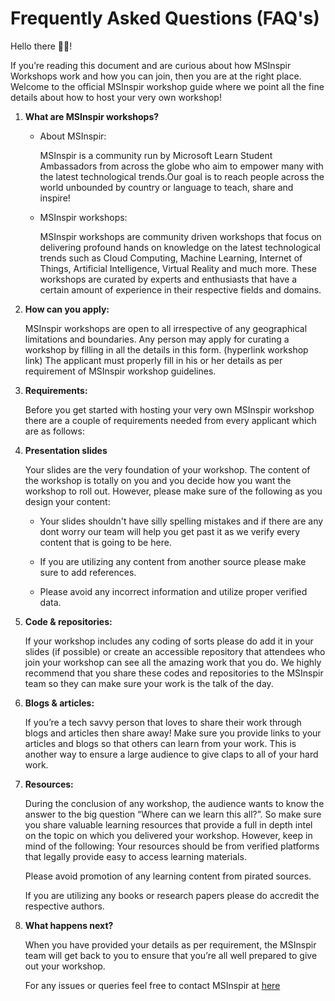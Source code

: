 # Frequently Asked Questions (FAQ's)

Hello there 👋🏼!

If you’re reading this document and are curious about how MSInspir
Workshops work and how you can join, then you are at the right place. Welcome 
to the official MSInspir workshop guide where we point all the fine details 
about how to host your very own workshop!

1. **What are MSInspir workshops?**
   
    * About MSInspir:

        MSInspir is a community run by Microsoft Learn Student Ambassadors from 
        across the globe who aim to empower many with the latest technological 
        trends.Our goal is to reach people across the world unbounded by country 
        or language to teach, share and inspire!

    * MSInspir workshops:

        MSInspir workshops are community driven workshops that focus on delivering 
        profound hands on knowledge on the latest technological trends such 
        as Cloud Computing, Machine Learning, Internet of Things, Artificial 
        Intelligence, Virtual Reality and much more. These workshops are curated 
        by experts and enthusiasts that have a certain amount of experience in 
        their respective fields and domains.
    
2. **How can you apply:**
   
    MSInspir workshops are open to all irrespective of any geographical limitations and boundaries.
    Any person may apply for curating a workshop by filling in all the details in this form. (hyperlink workshop link)
    The applicant must properly fill in his or her details as per requirement of MSInspir workshop guidelines.

3. **Requirements:**
    
    Before you get started with hosting your very own MSInspir workshop there are a couple of requirements needed from every applicant which are as follows:

4. **Presentation slides**
   
    Your slides are the very foundation of your workshop. The content of the 
    workshop is totally on you and you decide how you want the workshop to 
    roll out. However, please make sure of the following as you design your 
    content:

    * Your slides shouldn't have silly spelling mistakes and if there are any 
    dont worry our team will help you get past it as we verify every content 
    that is going to be here.

    * If you are utilizing any content from another source please make sure to add references.

    * Please avoid any incorrect information and utilize proper verified data.
  
5. **Code & repositories:**
   
    If your workshop includes any coding of sorts please do add it in your 
    slides (if possible) or create an accessible repository that attendees 
    who join your workshop can see all the amazing work that you do. We highly 
    recommend that you share these codes and repositories to the MSInspir team 
    so they can make sure your work is the talk of the day.

6. **Blogs & articles:**
   
    If you’re a tech savvy person that loves to share their work through 
    blogs and articles then share away! Make sure you provide links to your 
    articles and blogs so that others can learn from your work. This is 
    another way to ensure a large audience to give claps to all of your 
    hard work.

7. **Resources:**
   
    During the conclusion of any workshop, the audience wants to know the 
    answer to the big question “Where can we learn this all?”. So make sure 
    you share valuable learning resources that provide a full in depth intel 
    on the topic on which you delivered your workshop. However, keep in 
    mind of the following:
    Your resources should be from verified platforms that legally provide easy 
    to access learning materials.

    Please avoid promotion of any learning content from pirated sources.

    If you are utilizing any books or research papers please do accredit the 
    respective authors.

8. **What happens next?**
    
    When you have provided your details as per requirement, the MSInspir team 
    will get back to you to ensure that you’re all well prepared to give out 
    your workshop.

    For any issues or queries feel free to contact MSInspir at [here](mailto:mspinspire@outlook.com)
